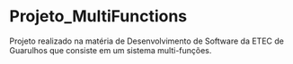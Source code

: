 # Projeto_MultiFunctions
 Projeto realizado na matéria de Desenvolvimento de Software da ETEC de Guarulhos que consiste em um sistema multi-funções. 
